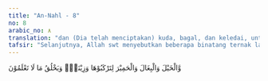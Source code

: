 ```yaml
---
title: "An-Nahl - 8"
no: 8
arabic_no: ٨
translation: "dan (Dia telah menciptakan) kuda, bagal, dan keledai, untuk kamu tunggangi dan (menjadi) perhiasan. Allah menciptakan apa yang tidak kamu ketahui."
tafsir: "Selanjutnya, Allah swt menyebutkan beberapa binatang ternak lainnya yang bermanfaat bagi kehidupan manusia, yaitu Allah menciptakan kuda, bagal, dan keledai untuk dikendarai dan dijadikan sebagai binatang pelihara-an yang menyenangkan.\n\nAda segolongan ahli fikih yang mengharamkan daging kuda. Mereka mengemukakan alasan bahwa kuda diciptakan Allah untuk dijadikan kendaraan bukan untuk dimakan. Alasan ini diperkuat dengan teks ayat yang menyebutkan tiga jenis binatang ternak. Hal ini menunjukkan bahwa kuda, keledai, dan bagal hukumnya sama-sama haram dimakan. Sekiranya ketiga binatang ini boleh dimakan, tentulah disebutkan dalam ayat ini, sebab kebutuhan seseorang untuk makan lebih terasa daripada kebutuhan mereka terhadap kendaraan.\n\nAkan tetapi, alasan yang dikemukakan di atas tidak disetujui oleh kalangan ahli fikih yang lain dengan alasan bahwa seandainya ayat ini menunjukkan keharaman kuda, tentu keledai yang dipelihara termasuk ke dalamnya. Kalau memang demikian pengertiannya, tentu pada saat terjadi perang Khaibar tidak perlu ada penegasan keharaman memakan keledai piaraan karena ayat itu turun jauh sebelum perang Khaibar.\n\nDi samping itu, banyak dalil yang membolehkan memakan daging kuda, di antaranya adalah:\n\nDari Asma' r.a., \"Kami berkorban seekor kuda pada masa Rasulullah, lalu kami memakan dagingnya.\" (Riwayat al-Bukhari dan Muslim)\n\nDari Jabir r.a., \"Rasulullah menyuruh kami memakan daging kuda dan melarang kami memakan daging keledai piaraan.\" (Riwayat Abu 'Ubaid, Ibnu Abi Syaibah, at-Tirmizi, an-Nasa'i, dan lain-lain)\n\nDari Jabir r.a., \"Rasulullah melarang memakan daging keledai piaraan dan membolehkan memakan daging kuda.\" (Riwayat al-Bukhari dan Abu Dawud)\n\nDi samping hadis-hadis tersebut, memang ada hadis yang melarang memakan daging kuda bagal, dan keledai\n\nRasulullah melarang memakan daging tiap-tiap binatang buas yang bertaring, daging kuda bagal, dan keledai piaraan. (Riwayat Ahmad)\n\nHadis yang mengharamkan daging kuda ini daif karena dalam sanadnya tercantum nama shalah bin Yahya yang diragukan kekuatan hafalannya. Seandainya hadis ini dianggap sahih, nilai kekuatannya tidak melebihi hadis-hadis sahih lain yang lebih banyak jumlahnya yang membolehkan memakan daging kuda. \n\nSecara singkat dapat dikatakan bahwa hadis yang melarang memakan daging kuda bagal, dan keledai itu terjadi sebelum peristiwa Perang Khaibar. Oleh sebab itu, bisa dikatakan hadis ini dinasakh oleh hadis yang menerang-kan kebolehannya.\n\nDi akhir ayat, Allah menyebutkan bahwa Dia menciptakan semua makhluk yang belum diketahui oleh manusia, baik binatang darat, laut, ataupun angkasa, yang dapat diambil manfaatnya oleh mereka. Namun demikian, sampai saat ini akal manusia belum sampai pada pengetahuan tentang manfaat dari makhluk tersebut. Semua itu bertujuan agar manusia dapat memahami betapa luasnya nikmat Allah swt yang diberikan kepada mereka yang tiada putus-putusnya."
---
```


وَّالْخَيْلَ وَالْبِغَالَ وَالْحَمِيْرَ لِتَرْكَبُوْهَا وَزِيْنَةًۗ وَيَخْلُقُ مَا لَا تَعْلَمُوْنَ
